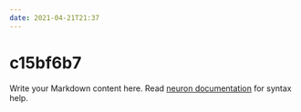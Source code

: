 ```yaml
---
date: 2021-04-21T21:37
---
```


# c15bf6b7

Write your Markdown content here. Read [neuron documentation](https://neuron.zettel.page/2011404.html) for syntax help.

